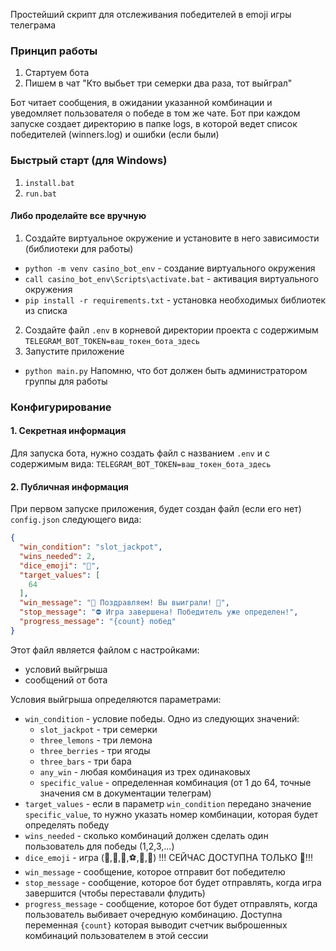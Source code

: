 Простейший скрипт для отслеживания победителей в emoji игры телеграма

### Принцип работы
1. Стартуем бота
2. Пишем в чат "Кто выбьет три семерки два раза, тот выйграл"

Бот читает сообщения, в ожидании указанной комбинации и уведомляет пользователя о победе в том же чате.
Бот при каждом запуске создает директорию в папке logs, в которой ведет список победителей (winners.log) и ошибки (если были)

### Быстрый старт (для Windows)
1. `install.bat`
2. `run.bat`
#### Либо проделайте все вручную
1. Создайте виртуальное окружение и установите в него зависимости (библиотеки для работы)
- `python -m venv casino_bot_env` - создание виртуального окружения
- `call casino_bot_env\Scripts\activate.bat` - активация виртуального окружения
- `pip install -r requirements.txt` - установка необходимых библиотек из списка
2. Создайте файл `.env` в корневой директории проекта с содержимым `TELEGRAM_BOT_TOKEN=ваш_токен_бота_здесь`
3. Запустите приложение
- `python main.py`
Напомню, что бот должен быть администратором группы для работы

### Конфигурирование
#### 1. Секретная информация
Для запуска бота, нужно создать файл с названием `.env` и с содержимым вида:
`TELEGRAM_BOT_TOKEN=ваш_токен_бота_здесь`
#### 2. Публичная информация
При первом запуске приложения, будет создан файл (если его нет) `config.json` следующего вида:
```json
{
  "win_condition": "slot_jackpot",
  "wins_needed": 2,
  "dice_emoji": "🎰",
  "target_values": [
    64
  ],
  "win_message": "🎉 Поздравляем! Вы выиграли! 🎉",
  "stop_message": "⛔ Игра завершена! Победитель уже определен!",
  "progress_message": "{count} побед"
}
```
Этот файл является файлом с настройками:
- условий выйгрыша
- сообщений от бота

Условия выйгрыша определяются параметрами:
- `win_condition` - условие победы. Одно из следующих значений: 
  - `slot_jackpot` - три семерки
  - `three_lemons` - три лемона
  - `three_berries` - три ягоды
  - `three_bars` - три бара
  - `any_win` - любая комбинация из трех одинаковых
  - `specific_value` - определенная комбинация (от 1 до 64, точные значения см в документации телеграм)
- `target_values` - если в параметр `win_condition` передано значение `specific_value`, 
то нужно указать номер комбинации, которая будет определять победу
- `wins_needed` - сколько комбинаций должен сделать один пользователь для победы (1,2,3,...)
- `dice_emoji` - игра (🎰,🏀,🎯,⚽,🎳,🎲) !!! СЕЙЧАС ДОСТУПНА ТОЛЬКО 🎰!!!
- `win_message` - сообщение, которое отправит бот победителю
- `stop_message` - сообщение, которое бот будет отправлять, когда игра завершится (чтобы переставали флудить)
- `progress_message` - сообщение, которое бот будет отправлять, когда пользователь выбивает очередную комбинацию. 
Доступна переменная `{count}` которая выводит счетчик выброшенных комбинаций пользователем в этой сессии